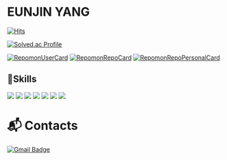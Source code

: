 <!-- ![header](https://capsule-render.vercel.app/api?type=waving&color=gradient&height=300&section=header&text=EunjinYang&fontSize=90&animation=fadeIn&fontAlignY=38&desc=eunjineee%20developer%20story&descAlignY=51&descAlign=57.5)
 -->
 
 # EUNJIN YANG

[![Hits](https://hits.seeyoufarm.com/api/count/incr/badge.svg?url=https%3A%2F%2Fgithub.com%2Feunjineee&count_bg=%23FFD4DA&title_bg=%23FFAAAA&icon=&icon_color=%23E7E7E7&title=hits&edge_flat=false)](https://hits.seeyoufarm.com)

[![Solved.ac Profile](http://mazassumnida.wtf/api/v2/generate_badge?boj=yej6642)](https://solved.ac/yej6642/)

[![RepomonUserCard](https://repomon.kr/card/user?userId=4)](https://repomon.kr)
[![RepomonRepoCard](https://repomon.kr/card/repo?repoId=14)](https://repomon.kr)
[![RepomonRepoPersonalCard](https://repomon.kr/card/repo_personal?repoId=14&userId=4)](https://repomon.kr)

## 💪Skills
<img src="https://img.shields.io/badge/java-007396?style=flat-square&logo=java&logoColor=white"/></a>
<img src="https://img.shields.io/badge/Spring-6DB33F?style=flat-square&logo=Spring&logoColor=white"/></a>
<img src="https://img.shields.io/badge/Spring Boot-6DB33F?style=flat-square&logo=springboot&logoColor=white"/></a>
<img src="https://img.shields.io/badge/Python-3776AB?style=flat-square&logo=Python&logoColor=white"/></a>
<img src="https://img.shields.io/badge/django-092E20?style=flat-square&logo=django&logoColor=white"/></a>
<img src="https://img.shields.io/badge/Vue.js-4FC08D?style=flat-square&logo=Vue.js&logoColor=white"/></a>
<img src="https://img.shields.io/badge/MySQL-4479A1?style=flat-square&logo=MySQL&logoColor=white"/>

# :mailbox_with_mail: Contacts
[![Gmail Badge](https://img.shields.io/badge/Gmail-d14836?style=flat-square&logo=Gmail&logoColor=white&link=mailto:yej6642@gmail.com)](mailto:yej6642@gmail.com)


